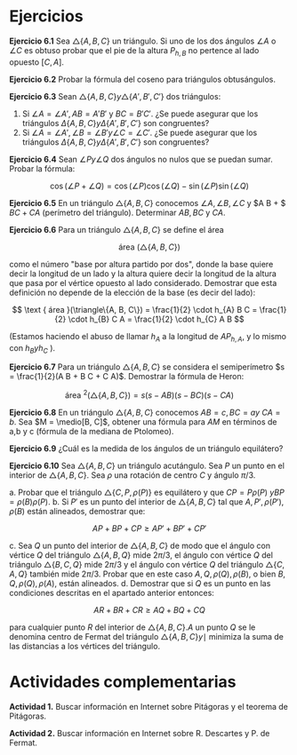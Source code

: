 # Ejercicios

**Ejercicio 6.1** Sea $\triangle\{A, B, C\}$ un triángulo. Si uno de los dos ángulos $\angle A$ o $\angle C$ es obtuso probar que el pie de la altura $P_{h, B}$ no pertence al lado opuesto $[C, A]$.

**Ejercicio 6.2** Probar la fórmula del coseno para triángulos obtusángulos.

**Ejercicio 6.3** Sean $\triangle\{A, B, C\} y \triangle\left\{A', B', C'\right\}$ dos triángulos:

1. Si $\angle A = \angle A', A B = A' B'$ y $B C = B' C'$. ¿Se puede asegurar que los triángulos $\Delta\{A, B, C\} y \Delta\left\{A', B', C'\right\}$ son congruentes?
2. Si $\angle A = \angle A', \angle B = \angle B' y \angle C = \angle C'$. ¿Se puede asegurar que los triángulos $\Delta\{A, B, C\} y \Delta\left\{A', B', C'\right\}$ son congruentes?

**Ejercicio 6.4** Sean $\angle P y \angle Q$ dos ángulos no nulos que se puedan sumar. Probar la fórmula:

$$
\cos (\angle P + \angle Q) = \cos (\angle P) \cos (\angle Q)-\sin(\angle P) \sin(\angle Q)
$$

**Ejercicio 6.5** En un triángulo $\triangle\{A, B, C\}$ conocemos $\angle A, \angle B, \angle C$ y $A B + $ $B C + C A$ (perímetro del triángulo). Determinar $A B, B C$ y $C A$.

**Ejercicio 6.6** Para un triángulo $\triangle\{A, B, C\}$ se define el área

$$
\text { área }(\triangle\{A, B, C\})
$$

como el número "base por altura partido por dos", donde la base quiere decir la longitud de un lado y la altura quiere decir la longitud de la altura que pasa por el vértice opuesto al lado considerado. Demostrar que esta definición no depende de la elección de la base (es decir del lado):

$$
\text { área }(\triangle\{A, B, C\}) = \frac{1}{2} \cdot h_{A} B C = \frac{1}{2} \cdot h_{B} C A = \frac{1}{2} \cdot h_{C} A B
$$

(Estamos haciendo el abuso de llamar $h_{A}$ a la longitud de $A P_{h, A}$, y lo mismo con $h_{B} y h_{C}$ ).

**Ejercicio 6.7** Para un triángulo $\triangle\{A, B, C\}$ se considera el semiperímetro $s = \frac{1}{2}(A B + B C + C A)$. Demostrar la fórmula de Heron:

$$
\text { área }^{2}(\triangle\{A, B, C\}) = s(s-A B)(s-B C)(s-C A)
$$

**Ejercicio 6.8** En un triángulo $\triangle\{A, B, C\}$ conocemos $A B = c, B C = a y$ $C A = b$. Sea $M = \medio[B, C]$, obtener una fórmula para $A M$ en términos de a,b y c (fórmula de la mediana de Ptolomeo).

**Ejercicio 6.9** ¿Cuál es la medida de los ángulos de un triángulo equilátero?

**Ejercicio 6.10** Sea $\triangle\{A, B, C\}$ un triángulo acutángulo. Sea $P$ un punto en el interior de $\triangle\{A, B, C\}$. Sea $\rho$ una rotación de centro $C$ y ángulo $\pi / 3$.

a. Probar que el triángulo $\triangle\{C, P, \rho(P)\}$ es equilátero y que $C P = P \rho(P)$ $y B P = \rho(B) \rho(P)$.
b. Si $P'$ es un punto del interior de $\triangle\{A, B, C\}$ tal que $A, P', \rho\left(P'\right), \rho(B)$ están alineados, demostrar que:

$$
A P + B P + C P \geq A P' + B P' + C P'
$$

c. Sea $Q$ un punto del interior de $\triangle\{A, B, C\}$ de modo que el ángulo con vértice $Q$ del triángulo $\triangle\{A, B, Q\}$ mide $2 \pi / 3$, el ángulo con vértice $Q$ del triángulo $\triangle\{B, C, Q\}$ mide $2 \pi / 3$ y el ángulo con vértice $Q$ del triángulo $\triangle\{C, A, Q\}$ también mide $2 \pi / 3$. Probar que en este caso $A, Q, \rho(Q), \rho(B)$, o bien $B, Q, \rho(Q), \rho(A)$, están alineados.
d. Demostrar que si $Q$ es un punto en las condiciones descritas en el apartado anterior entonces:

$$
A R + B R + C R \geq A Q + B Q + C Q
$$

para cualquier punto $R$ del interior de $\triangle\{A, B, C\} . A$ un punto $Q$ se le denomina centro de Fermat del triángulo $\triangle\{A, B, C\} y \mid$ minimiza la suma de las distancias a los vértices del triángulo.

# Actividades complementarias

**Actividad 1.** Buscar información en Internet sobre Pitágoras y el teorema de Pitágoras.

**Actividad 2.** Buscar información en Internet sobre R. Descartes y P. de Fermat.
